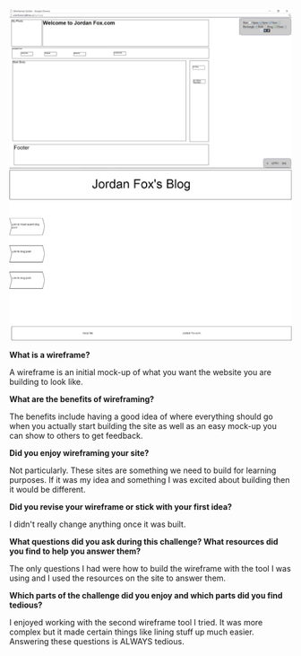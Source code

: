 ![](/week-2/imgs/wireframe-index.png)
![](/week-2/imgs/wireframe-blog-index.png)

**What is a wireframe?**

A wireframe is an initial mock-up of what you want the website you are building to look like.

**What are the benefits of wireframing?**

The benefits include having a good idea of where everything should go when you actually start building the site as well as an easy mock-up you can show to others to get feedback.

**Did you enjoy wireframing your site?**

Not particularly.  These sites are something we need to build for learning purposes.  If it was my idea and something I was excited about building then it would be different.

**Did you revise your wireframe or stick with your first idea?**

I didn't really change anything once it was built.

**What questions did you ask during this challenge?  What resources did you find to help you answer them?**

The only questions I had were how to build the wireframe with the tool I was using and I used the resources on the site to answer them.

**Which parts of the challenge did you enjoy and which parts did you find tedious?**

I enjoyed working with the second wireframe tool I tried.  It was more complex but it made certain things like lining stuff up much easier.  Answering these questions is ALWAYS tedious.